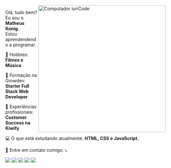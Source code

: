 <img src="https://raw.githubusercontent.com/MicaelliMedeiros/micaellimedeiros/master/image/computer-illustration.png" min-width="400px" max-width="400px" width="400px" align="right" alt="Computador iuriCode">

<p align="left"> 
  Olá, tudo bem? Eu sou o <strong>Matheus Konig</strong>.<br>
  Estou aprendendendo a programar.
</p>

<p align="left">
  🎸 Hobbies: <strong> Filmes e Música </strong>
</p>

<p align="left">
  💼 Formação na Growdev: <strong>Starter Full Stack Web Developer</strong>
</p>

<p align="left">
  🥝 Experiências profissionais: <strong> Customer Success na Kiwify </strong>
</p>

<p align="left">
  💻 O que está estudando atualmente: <strong> HTML, CSS e JavaScript. </strong>
</p>

<p align="left">
  💌 Entre em contato comigo: ⤵️
</p>

<p align="left">
  <a href="#" alt="Gmail">
  <img src="https://img.shields.io/badge/-Gmail-FF0000?style=flat-square&labelColor=FF0000&logo=gmail&logoColor=white&link=mailto:matheuslkonig@gmail.com?subject=Ol%C3%A1%20Matheus!%20Vim%20pelo%20seu%20perfil%20no%20Github." /></a>

  <a href="#" alt="Linkedin">
  <img src="https://img.shields.io/badge/-Linkedin-0e76a8?style=flat-square&logo=Linkedin&logoColor=white&link=https://www.linkedin.com/in/matheuskonig1/" /></a>

  <a href="#" alt="WhatsApp">
  <img src="https://img.shields.io/badge/-WhatsApp-25d366?style=flat-square&labelColor=25d366&logo=whatsapp&logoColor=white&link=https://wa.me/555192608419/"/></a>

  <a href="#" alt="Facebook">
  <img src="https://img.shields.io/badge/-Facebook-3b5998?style=flat-square&labelColor=3b5998&logo=facebook&logoColor=white&link=https://www.facebook.com/matheuslkonig"/></a>

  <a href="#" alt="Instagram">
  <img src="https://img.shields.io/badge/-Instagram-DF0174?style=flat-square&labelColor=DF0174&logo=instagram&logoColor=white&link=https://www.instagram.com/matheuskonig1/"/></a>
</p>  
